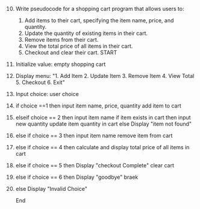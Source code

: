 10. Write pseudocode for a shopping cart program that allows users to:
    1. Add items to their cart, specifying the item name, price, and quantity.
    2. Update the quantity of existing items in their cart.
    3. Remove items from their cart.
    4. View the total price of all items in their cart.
    5. Checkout and clear their cart.
       START
1. Initialize value: empty shopping cart
1. Display menu: "1. Add Item 2. Update Item 3. Remove Item 4. View Total 5. Checkout 6. Exit"
1. Input choice: user choice
1. if choice ==1 then
   input item name, price, quantity
   add item to cart
1. elseif choice == 2 then
   input item name
   if item exists in cart then
   input new quantity
   update item quantity in cart
   else
   Display "item not found"

1. else if choice == 3 then
   input item name
   remove item from cart

1. else if choice == 4 then
   calculate and display total price of all items in cart

1. else if choice == 5 then
   Display "checkout Complete"
   clear cart

1. else if choice == 6 then
   Display "goodbye"
   braek

1. else
   Display "Invalid Choice"

   End
